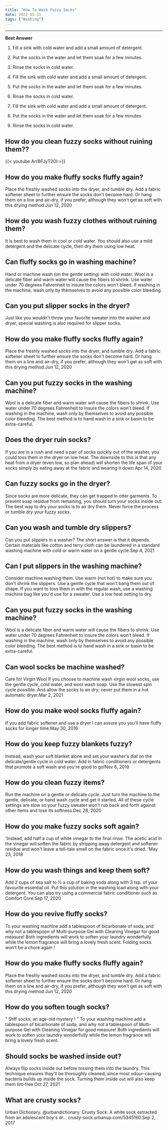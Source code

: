 ```yaml
---
title: "How To Wash Fuzzy Socks"
date: 2022-05-31
tags: ["Washing"]
---
```


---
**Best Answer**


1. Fill a sink with cold water and add a small amount of detergent.

2. Put the socks in the water and let them soak for a few minutes.

3. Rinse the socks in cold water.

4. Fill the sink with cold water and add a small amount of detergent.

5. Put the socks in the water and let them soak for a few minutes.

6. Rinse the socks in cold water.

7. Fill the sink with cold water and add a small amount of detergent.

8. Put the socks in the water and let them soak for a few minutes.

9. Rinse the socks in cold water.

## How do you clean fuzzy socks without ruining them??

{{< youtube ArrBFJyT2OI >}}

## How do you make fluffy socks fluffy again?
Place the freshly washed socks into the dryer, and tumble dry. Add a fabric softener sheet to further ensure the socks don't become hard. Or hang them on a line and air-dry, if you prefer, although they won't get as soft with this drying method.Jun 12, 2020

## How do you wash fuzzy clothes without ruining them?
It is best to wash them in cool or cold water. You should also use a mild detergent and the delicate cycle, then dry them using low heat.

## Can fluffy socks go in washing machine?
Hand or machine wash (on the gentle setting) with cold water. Wool is a delicate fiber and warm water will cause the fibers to shrink. Use water under 70 degrees Fahrenheit to insure the colors won't bleed. If washing in the machine, wash only by themselves to avoid any possible color bleeding.

## Can you put slipper socks in the dryer?
Just like you wouldn't throw your favorite sweater into the washer and dryer, special washing is also required for slipper socks.

## How do you make fluffy socks fluffy again?
Place the freshly washed socks into the dryer, and tumble dry. Add a fabric softener sheet to further ensure the socks don't become hard. Or hang them on a line and air-dry, if you prefer, although they won't get as soft with this drying method.Jun 12, 2020

## Can you put fuzzy socks in the washing machine?
Wool is a delicate fiber and warm water will cause the fibers to shrink. Use water under 70 degrees Fahrenheit to insure the colors won't bleed. If washing in the machine, wash only by themselves to avoid any possible color bleeding. The best method is to hand wash in a sink or basin to be extra-careful.

## Does the dryer ruin socks?
If you are in a rush and need a pair of socks quickly out of the washer, you could toss them in the dryer on low heat. The downside to this is that any heat from a dryer (even low, so plan ahead) will shorten the life span of your socks simply by eating away at the fabric and wearing it down.Apr 14, 2020

## Can fuzzy socks go in the dryer?
Since socks are more delicate, they can get trapped in otter garments. To prevent soap residue from remaining, you should turn your socks inside out. The best way to dry your socks is to air dry them. Never force the process or tumble dry your fuzzy socks.

## Can you wash and tumble dry slippers?
Can you put slippers in a washer? The short answer is that it depends. Certain materials like cotton and terry cloth can be laundered in a standard washing machine with cold or warm water on a gentle cycle.Sep 4, 2021

## Can I put slippers in the washing machine?
Consider machine washing them. Use warm (not hot) to make sure you don't shrink the slippers. Use a gentle cycle that won't bang them out of shape. If you want to toss them in with the regular wash, use a washing machine bag like you'd use for a sweater. Use a low heat setting to dry.

## Can you put fuzzy socks in the washing machine?
Wool is a delicate fiber and warm water will cause the fibers to shrink. Use water under 70 degrees Fahrenheit to insure the colors won't bleed. If washing in the machine, wash only by themselves to avoid any possible color bleeding. The best method is to hand wash in a sink or basin to be extra-careful.

## Can wool socks be machine washed?
Care for Virgin Wool If you choose to machine wash virgin wool socks, use the gentle cycle, cold water, and wool wash soap. Use the slowest spin cycle possible. And allow the socks to air dry; never put them in a hot automatic dryer.Mar 2, 2021

## How do you make wool socks fluffy again?
If you add fabric softener and use a dryer I can assure you you'll have fluffy socks for longer time.May 30, 2016

## How do you keep fuzzy blankets fuzzy?
Instead, wash your soft blanket alone and set your washer's dial on the delicate/gentle cycle in cold water. Add in fabric conditioners or detergents that promote a soft wash and you're good to go!Nov 6, 2019

## How do you clean fuzzy items?
Run the machine on a gentle or delicate cycle. Just turn the machine to the gentle, delicate, or hand wash cycle and get it started. All of these cycle settings are slow so your fuzzy sweater won't rub back and forth against other items and lose its softness.Dec 28, 2020

## How do you make fuzzy socks soft again?
'Instead, add half a cup of white vinegar to the final rinse. The acetic acid in the vinegar will soften the fabric by stripping away detergent and softener residue and won't leave a tell-tale smell on the fabric once it's dried. 'May 23, 2018

## How do you wash things and keep them soft?
Add 2 cups of sea salt to ½ a cup of baking soda along with 3 tsp. of your favourite essential oil. Put this solution in the washing load along with your detergent. You can also try using a commercial fabric conditioner such as Comfort Core.Sep 17, 2020

## How do you revive fluffy socks?
To your washing machine add a tablespoon of bicarbonate of soda, and why not a tablespoon of Multi-purpose Gel with Cleaning Vinegar for good measure! Both ingredients will work to soften your laundry wonderfully while the lemon fragrance will bring a lovely fresh scent. Folding socks won't be a chore again !

## How do you make fluffy socks fluffy again?
Place the freshly washed socks into the dryer, and tumble dry. Add a fabric softener sheet to further ensure the socks don't become hard. Or hang them on a line and air-dry, if you prefer, although they won't get as soft with this drying method.Jun 12, 2020

## How do you soften tough socks?
" Stiff socks, an age-old mystery ! " To your washing machine add a tablespoon of bicarbonate of soda, and why not a tablespoon of Multi-purpose Gel with Cleaning Vinegar for good measure! Both ingredients will work to soften your laundry wonderfully while the lemon fragrance will bring a lovely fresh scent.

## Should socks be washed inside out?
Always flip socks inside out before tossing them into the laundry. This technique ensures they'll be thoroughly cleaned, since most odour-causing bacteria builds up inside the sock. Turning them inside out will also keep them lint-free.Oct 27, 2021

## What are crusty socks?
Urban Dictionary. @urbandictionary. Crusty Sock: A white sock extracted from an adolescent boy's dr... crusty-sock.urbanup.com/5345160.Sep 2, 2017

